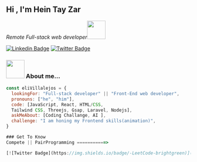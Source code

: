 
<h2>Hi , I'm Hein Tay Zar</h2>

<p><em>Remote Full-stack web developer</em><img src="https://media.giphy.com/media/XGma2iRIHTKkwqRkFl/giphy.gif" width="50"></p>

[![Linkedin Badge](https://img.shields.io/badge/-Linkedin-blue)](https://www.linkedin.com/in/hein-tay-zar/)
[![Twitter Badge](https://img.shields.io/badge/-Twitter-brightgreen)](https://twitter.com/heintayzarhm)


### <img src="https://media.giphy.com/media/kbVuid1Ak3uEHJUMVO/giphy.gif" width="50"> About me...  

```javascript
const eliVillalejos = {
  lookingFor: "Full-stack developer" || "Front-End web developer",
  pronouns: ["he", "him"],
  code: [JavaScript, React, HTML/CSS,  
  Tailwind CSS, Threejs, Gsap, Laravel, Nodejs],
  askMeAbout: [Coding Challange, AI ],
  challenge: "I am honing my Frontend skills(animation)",
}

### Get To Know 
Compete || PairProgramming ===========>

[![Twitter Badge](https://img.shields.io/badge/-LeetCode-brightgreen)](https://leetcode.com/heintayzar-hm/)

